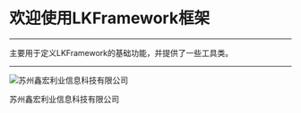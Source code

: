 # 欢迎使用LKFramework框架

------

主要用于定义LKFramework的基础功能，并提供了一些工具类。

------
![苏州鑫宏利业信息科技有限公司](https://avatars2.githubusercontent.com/u/30554748?v=4&s=200=400x400)

苏州鑫宏利业信息科技有限公司

